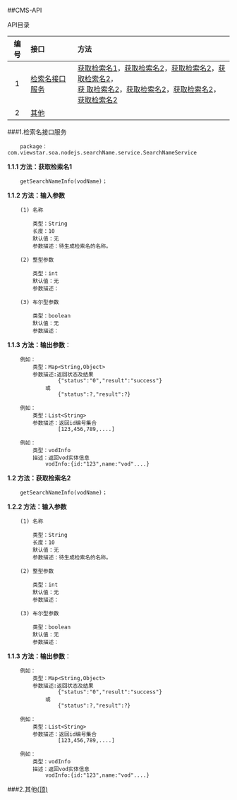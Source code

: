 ##<A name="0">CMS-API</A>

API目录

|编号|接口|方法|
|:------:|:-------|:-------|
|1|<A HREF="#1">检索名接口服务</A>|<A HREF="#1.1">获取检索名1</A>，<A HREF="#1.2">获取检索名2</A>，<A HREF="#1.2">获取检索名2</A>，<A HREF="#1.2">获取检索名2</A>，<br><A HREF="#1.2">获        取检索名2</A>，<A HREF="#1.2">获取检索名2</A>，<A HREF="#1.2">获取检索名2</A>，<A HREF="#1.2">获取检索名2<A>|
|2|<A HREF="#2">其他</A>||

###<a name="1">1.检索名接口服务</a>

		package：com.viewstar.soa.nodejs.searchName.service.SearchNameService

**1.1.1 方法：<a name="1.1">获取检索名1</a>**

		getSearchNameInfo(vodName)；

**1.1.2 方法：输入参数**

		(1) 名称
		
			类型：String
			长度：10
			默认值：无
			参数描述：待生成检索名的名称。

		(2) 整型参数
	
			类型：int
			默认值：无
			参数描述：

		(3) 布尔型参数
	
			类型：boolean
			默认值：无
			参数描述：


**1.1.3 方法：输出参数**：

		例如：
			类型：Map<String,Object>
			参数描述:返回状态及结果
					{"status":"0","result":"success"}
				或  
					{"status":?,"result":?}

		例如：
			类型：List<String>
			参数描述：返回id编号集合 
					[123,456,789,....]

		例如：
			类型：vodInfo
			描述：返回vod实体信息
				vodInfo:{id:"123",name:"vod"....}

**1.2 方法：<a name="1.2">获取检索名2</a>**

		getSearchNameInfo(vodName)；

**1.2.2 方法：输入参数**

		(1) 名称
		
			类型：String
			长度：10
			默认值：无
			参数描述：待生成检索名的名称。

		(2) 整型参数
	
			类型：int
			默认值：无
			参数描述：

		(3) 布尔型参数
	
			类型：boolean
			默认值：无
			参数描述：


**1.1.3 方法：输出参数**：

		例如：
			类型：Map<String,Object>
			参数描述:返回状态及结果
					{"status":"0","result":"success"}
				或  
					{"status":?,"result":?}

		例如：
			类型：List<String>
			参数描述：返回id编号集合 
					[123,456,789,....]

		例如：
			类型：vodInfo
			描述：返回vod实体信息
				vodInfo:{id:"123",name:"vod"....}
###<a name="2">2.其他</a><A HREF="#0">(顶)</A>

